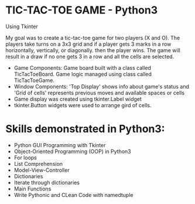 # TIC-TAC-TOE GAME - Python3
Using Tkinter

My goal was to create a tic-tac-toe game for two players (X and O). The players take turns on a 3x3 grid and if a player
gets 3 marks in a row horizontally, vertically, or diagonally. then the player wins. The game will result in a draw if 
no one gets 3 in a row and all the cells are selected.

- Game Components:
Game board built with a class called TicTacToeBoard.
Game logic managed using class called TicTacToeGame.
- Window Components:
'Top Display' shows info about game's status and 'Grid of cells' represents previous moves and available spaces or cells
- Game display was created using tkinter.Label widget
- tkinter.Button widgets were used to arrange gird of cells.

# Skills demonstrated in Python3:
- Python GUI Programming with Tkinter
- Object-Oriented Programming (OOP) in Python3
- For loops
- List Comprehension
- Model-View-Controller
- Dictionaries
- Iterate through dictionaries
- Main Functions
- Write Pythonic and CLean Code with namedtuple